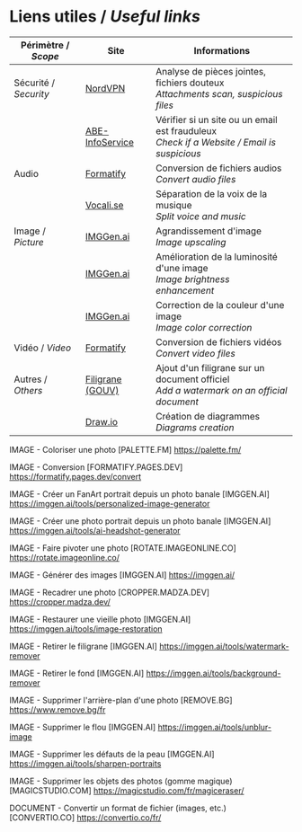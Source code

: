 # Liens utiles / *Useful links*

| Périmètre / *Scope* | Site | Informations |
| --- | --- | --- |
| Sécurité / *Security* | [NordVPN](https://nordvpn.com/fr/file-checker/) | Analyse de pièces jointes, fichiers douteux </br> *Attachments scan, suspicious files* |
|  | [ABE-InfoService](https://www.abe-infoservice.fr/liste-noire/listes-noires-et-alertes-des-autorites) | Vérifier si un site ou un email est frauduleux </br> *Check if a Website / Email is suspicious* |
| Audio | [Formatify](https://formatify.pages.dev/convert) | Conversion de fichiers audios </br> *Convert audio files* |
|  | [Vocali.se](https://vocali.se/en) | Séparation de la voix de la musique </br> *Split voice and music* |
| Image / *Picture* | [IMGGen.ai](https://imggen.ai/tools/upscale-image) | Agrandissement d'image </br> *Image upscaling* |
| | [IMGGen.ai](https://imggen.ai/tools/retouch-photo) | Amélioration de la luminosité d'une image </br> *Image brightness enhancement* |
| | [IMGGen.ai](https://imggen.ai/tools/color-correction) | Correction de la couleur d'une image </br> *Image color correction* |
| Vidéo / *Video* | [Formatify](https://formatify.pages.dev/convert) | Conversion de fichiers vidéos </br> *Convert video files* |
| Autres / *Others* | [Filigrane (GOUV)](https://filigrane.beta.gouv.fr/) | Ajout d'un filigrane sur un document officiel </br> *Add a watermark on an official document* |
| | [Draw.io](https://app.diagrams.net/) | Création de diagrammes </br> *Diagrams creation* |

IMAGE - Coloriser une photo [PALETTE.FM]
https://palette.fm/


IMAGE - Conversion [FORMATIFY.PAGES.DEV]
https://formatify.pages.dev/convert


IMAGE - Créer un FanArt portrait depuis un photo banale [IMGGEN.AI]
https://imggen.ai/tools/personalized-image-generator

IMAGE - Créer une photo portrait depuis un photo banale [IMGGEN.AI]
https://imggen.ai/tools/ai-headshot-generator

IMAGE - Faire pivoter une photo [ROTATE.IMAGEONLINE.CO]
https://rotate.imageonline.co/

IMAGE - Générer des images [IMGGEN.AI]
https://imggen.ai/

IMAGE - Recadrer une photo [CROPPER.MADZA.DEV]
https://cropper.madza.dev/

IMAGE - Restaurer une vieille photo [IMGGEN.AI]
https://imggen.ai/tools/image-restoration

IMAGE - Retirer le filigrane [IMGGEN.AI]
https://imggen.ai/tools/watermark-remover

IMAGE - Retirer le fond [IMGGEN.AI]
https://imggen.ai/tools/background-remover

IMAGE - Supprimer l'arrière-plan d'une photo [REMOVE.BG]
https://www.remove.bg/fr

IMAGE - Supprimer le flou [IMGGEN.AI]
https://imggen.ai/tools/unblur-image

IMAGE - Supprimer les défauts de la peau [IMGGEN.AI]
https://imggen.ai/tools/sharpen-portraits

IMAGE - Supprimer les objets des photos (gomme magique) [MAGICSTUDIO.COM]
https://magicstudio.com/fr/magiceraser/



DOCUMENT - Convertir un format de fichier (images, etc.) [CONVERTIO.CO]
https://convertio.co/fr/
